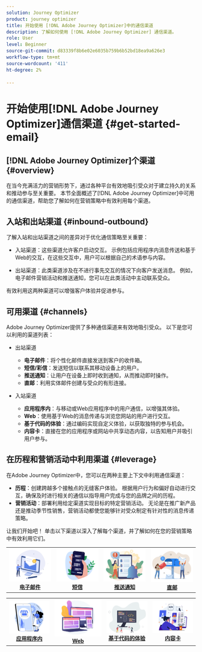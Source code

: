 ```yaml
---
solution: Journey Optimizer
product: journey optimizer
title: 开始使用 [!DNL Adobe Journey Optimizer]中的通信渠道
description: 了解如何使用 [!DNL Adobe Journey Optimizer] 通信渠道。
role: User
level: Beginner
source-git-commit: d83339f8b6e02e6035b759b6b52bd18ea9a626e3
workflow-type: tm+mt
source-wordcount: '411'
ht-degree: 2%

---
```



# 开始使用[!DNL Adobe Journey Optimizer]通信渠道 {#get-started-email}

## [!DNL Adobe Journey Optimizer]个渠道 {#overview}

在当今充满活力的营销形势下，通过各种平台有效地吸引受众对于建立持久的关系和推动参与至关重要。 本节全面概述了[!DNL Adobe Journey Optimizer]中可用的通信渠道，帮助您了解如何在营销策略中有效利用每个渠道。

## 入站和出站渠道 {#inbound-outbound}

了解入站和出站渠道之间的差异对于优化通信策略至关重要：

* 入站渠道：这些渠道允许客户启动交互。 示例包括应用程序内消息传送和基于Web的交互，在这些交互中，用户可以根据自己的术语参与内容。

* 出站渠道：此类渠道涉及在不进行事先交互的情况下向客户发送消息。 例如，电子邮件营销活动和推送通知，您可以在此类活动中主动联系受众。

有效利用这两种渠道可以增强客户体验并促进参与。

## 可用渠道 {#channels}

Adobe Journey Optimizer提供了多种通信渠道来有效地吸引受众。 以下是您可以利用的渠道列表：

* 出站渠道

   * **电子邮件**：将个性化邮件直接发送到客户的收件箱。
   * **短信/彩信**：发送短信以联系其移动设备上的用户。
   * **推送通知**：让用户在设备上即时收到通知，从而推动即时操作。
   * **直邮**：利用实体邮件创建与受众的有形连接。

* 入站渠道

   * **应用程序内**：与移动或Web应用程序中的用户通信，以增强其体验。
   * **Web**：使用基于Web的消息传递与浏览您网站的用户进行交互。
   * **基于代码的体验**：通过编码实现自定义体验，以获取独特的参与机会。
   * **内容卡**：直接在您的应用程序或网站中共享动态内容，以告知用户并吸引用户参与。

## 在历程和营销活动中利用渠道 {#leverage}

在Adobe Journey Optimizer中，您可以在两种主要上下文中利用通信渠道：

* **历程**：创建跨越多个接触点的无缝客户体验。 根据用户行为和偏好自动进行交互，确保及时进行相关的通信以指导用户完成与您的品牌之间的历程。
* **营销活动**：部署利用给定渠道实现目标的特定营销活动。 无论是在推广新产品还是推动季节性销售，营销活动都使您能够针对受众制定有针对性的消息传递策略。

让我们开始吧！ 单击以下渠道以深入了解每个渠道，并了解如何在您的营销策略中有效利用它们。

<table style="table-layout:fixed"><tr style="border: 0;">
<td><a href="../email/get-started-email.md"><img alt="电子邮件" src="assets/do-not-localize/email.png"></a>
<div align="center"><a href="../email/get-started-email.md"><strong>电子邮件</strong></a></div></td>
<td><a href="../sms/get-started-sms.md"><img alt="短信" src="assets/do-not-localize/sms.png"></a>
<div align="center"><a href="../sms/get-started-sms.md"><strong>短信</strong></a></div></td>
<td><a href="../push/get-started-push.md"><img alt="推送" src="assets/do-not-localize/push.png"></a>
<div align="center"><a href="../push/get-started-push.md"><strong>推送通知</strong></a></div></td>
<td><a href="../direct-mail/get-started-direct-mail.md"><img alt="直邮" src="assets/do-not-localize/direct-mail.jpg"></a>
<div align="center"><a href="../direct-mail/get-started-direct-mail.md"><strong>直邮</strong></a></div></td>
</tr></table>

<table style="table-layout:fixed"><tr style="border: 0;">
<td><a href="../in-app/get-started-in-app.md"><img alt="应用程序内" src="assets/do-not-localize/inapp.jpg"></a>
<div align="center"><a href="../in-app/get-started-in-app.md"><strong>应用程序内</strong></a></div></td>
<td><a href="../web/get-started-web.md"><img alt="Web" src="assets/do-not-localize/web.jpg"></a>
<div align="center"><a href="../web/get-started-web.md"><strong>Web</strong></a></div></td>
<td><a href="../code-based/get-started-code-based.md"><img alt="基于代码的体验" src="assets/do-not-localize/code.png"></a>
<div align="center"><a href="../code-based/get-started-code-based.md"><strong>基于代码的体验</strong></a></div></td>
<td><a href="../content-card/get-started-content-card.md"><img alt="内容卡片" src="assets/do-not-localize/cards.png"></a>
<div align="center"><a href="../content-card/get-started-content-card.md"><strong>内容卡</strong></a></div></td>
</tr></table>

